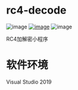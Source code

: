 # rc4-decode
![image](https://img.shields.io/badge/license-Apache2.0-blue.svg)
[![image](https://img.shields.io/badge/author-Billyas-orange.svg)](https://github.com/Billyas)
![image](https://img.shields.io/badge/build-passing-brightgreen.svg)

RC4加解密小程序


# 软件环境
Visual Studio 2019

